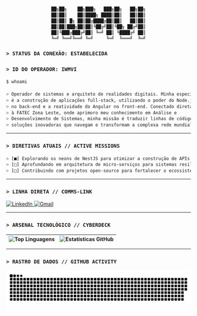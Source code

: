 <div align="center">

```text
██╗██╗    ██╗███╗   ███╗██╗   ██╗██╗
██║██║    ██║████╗ ████║██║   ██║██║
██║██║ █╗ ██║██╔████╔██║██║   ██║██║
██║██║███╗██║██║╚██╔╝██║╚██╗ ██╔╝██║
██║╚███╔███╔╝██║ ╚═╝ ██║ ╚████╔╝ ██║
╚═╝ ╚══╝╚══╝ ╚═╝     ╚═╝  ╚═══╝  ╚═╝
```

</div>

### `> STATUS DA CONEXÃO: ESTABELECIDA`
### `> ID DO OPERADOR: IWMVI`

```bash
$ whoami

> Operador de sistemas e arquiteto de realidades digitais. Minha especialidade
> é a construção de aplicações full-stack, utilizando o poder do Node.js
> no back-end e a reatividade do Angular no front-end. Conectado diretamente
> à FATEC Zona Leste, onde aprimoro meu conhecimento em Análise e 
> Desenvolvimento de Sistemas, minha missão é traduzir linhas de código em 
> soluções inovadoras que navegam e transformam a complexa rede mundial.
```

---

### `> DIRETIVAS ATUAIS // ACTIVE MISSIONS`

```bash
> [■] Explorando os neons de NestJS para otimizar a construção de APIs.
> [□] Aprofundando em arquitetura de micro-serviços para sistemas resilientes.
> [□] Contribuindo com projetos open-source para fortalecer o ecossistema.
```

---

### `> LINHA DIRETA // COMMS-LINK`

<div align="left">
  <a href="https://www.linkedin.com/in/wmv" target="_blank">
    <img src="https://img.shields.io/badge/LinkedIn-0077B5?style=for-the-badge&logo=linkedin&logoColor=white&labelColor=101010" alt="LinkedIn"/>
  </a>
  <a href="mailto:wmvwallace@gmail.com" target="_blank">
    <img src="https://img.shields.io/badge/Gmail-D14836?style=for-the-badge&logo=gmail&logoColor=white&labelColor=101010" alt="Gmail"/>
  </a>
</div>

---

### `> ARSENAL TECNOLÓGICO // CYBERDECK`

<div align="center">

| ![Top Linguagens](https://github-readme-stats.vercel.app/api/top-langs/?username=IWMVI&layout=compact&langs_count=10&theme=tokyonight&custom_title=Tecnologias&title_color=00aeff&icon_color=00aeff&text_color=ffffff&bg_color=0d1117) | ![Estatísticas GitHub](https://github-readme-stats.vercel.app/api?username=IWMVI&show_icons=true&theme=tokyonight&include_all_commits=true&locale=pt-br&count_private=true&title_color=00aeff&icon_color=00aeff&text_color=ffffff&bg_color=0d1117) |
| :---: | :---: |

</div>

---

### `> RASTRO DE DADOS // GITHUB ACTIVITY`

![Animação de cobra das contribuições do GitHub](https://raw.githubusercontent.com/IWMVI/IWMVI/main/dist/github-contribution-grid-snake-dark.svg)
